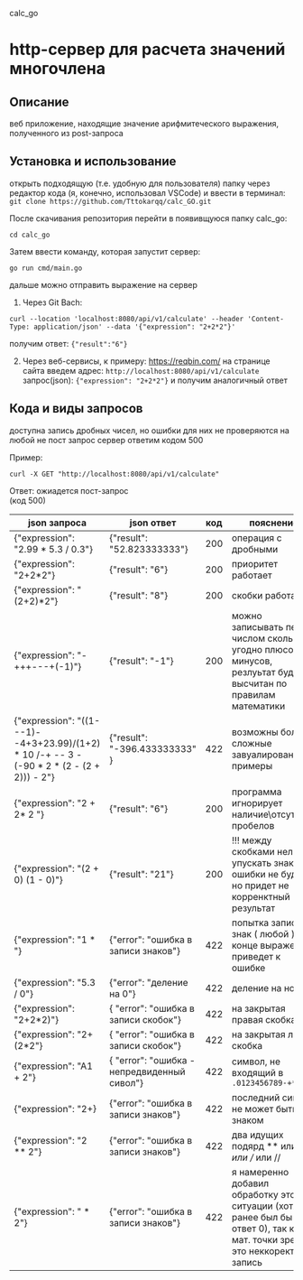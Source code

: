 calc_go
# http-сервер для расчета значений многочлена
## Описание
веб приложение, находящие значение арифмитеческого выражения, полученного из post-запроса
## Установка и использование 
открыть подходящую (т.е. удобную для пользователя) папку через редактор кода (я, конечно, использовал VSCode) и ввести в терминал:
`git clone https://github.com/Tttokarqq/calc_GO.git`

После скачивания репозитория перейти в появивщуюся папку calc_go:

`cd calc_go`

Затем ввести команду, которая запустит сервер:

`go run cmd/main.go`

дальше можно отправить выражение на сервер
1. Через Git Bach:
 
`curl --location 'localhost:8080/api/v1/calculate' --header 'Content-Type: application/json' --data '{"expression": "2+2*2"}'`

получим ответ: `{"result":"6"}`

2.  Через веб-сервисы, к примеру: https://reqbin.com/
на странице сайта введем адрес: `http://localhost:8080/api/v1/calculate`
запрос(json): `{"expression": "2+2*2"}` и получим аналогичный ответ

## Кода и виды запросов
доступна запись дробных чисел, но ошибки для них не проверяются
на любой не пост запрос сервер ответим кодом 500 

Пример:

`curl -X GET "http://localhost:8080/api/v1/calculate"`

Ответ: 
ожиадется пост-запрос  
(код 500)

| json запроса | json ответ | код | пояснение |
|-----------------|---------|------|--------|
| {"expression": "2.99 * 5.3 / 0.3"}| {"result": "52.823333333"} | 200 | операция с дробными |
| {"expression": "2+2*2"}    | {"result": "6"}  | 200 | приоритет работает |
| {"expression": "(2+2)*2"}    | {"result": "8"}  | 200 | скобки работают |
| {"expression": "-+++---+(-1)"} | {"result": "-1"} | 200 | можно записывать перед числом сколько угодно плюсов и минусов, резлуьтат будет высчитан по правилам математики |
|{"expression": "((1---1)--4+3+23.99)/(1+2) * 10 /-+ -- 3 - (-90 * 2 * (2 - (2 + 2))) - 2"} | {"result": "-396.433333333" }| 422 | возможны более сложные завуалированные примеры|
|{"expression": "2     + 2*   2 "}| {"result": "6"} | 200 | программа игнорирует наличие\отсутсвие пробелов |
|{"expression": "(2 + 0) (1 - 0)"} | {"result": "21"} | 200 | !!! между скобками нельзы упускать знак *, ошибки не будет, но придет не корренктный результат |
| {"expression": "1 * "}| {"error": "ошибка в записи знаков"} | 422 | попытка записать знак ( любой ) в конце выражения приведет к ошибке|
| {"expression": "5.3 / 0"}| {"error": "деление на 0"} | 422 | деление на ноль |
| {"expression": "2+2*2)"}| { "error": "ошибка в записи скобок"} | 422 | на закрытая правая скобка |
| {"expression": "2+(2*2"}| { "error": "ошибка в записи скобок"} | 422 | на закрытая левая скобка |
| {"expression": "A1 + 2"} | { "error": "ошибка - непредвиденный сивол"} | 422 | символ, не входящий в `.0123456789-+*/()` |
| {"expression": "2+} | {"error": "ошибка в записи знаков"} | 422 | последний символ не может быть знаком |
| {"expression": "2 ** 2"} | {"error": "ошибка в записи знаков"} | 422 | два идущих подярд ** или */ или /* или // |
| {"expression": " * 2"}| {"error": "ошибка в записи знаков"} | 422 | я намеренно добавил обработку этой ситуации (хотя ранее был бы ответ 0), так как с мат. точки зрения это неккоректная запись|


